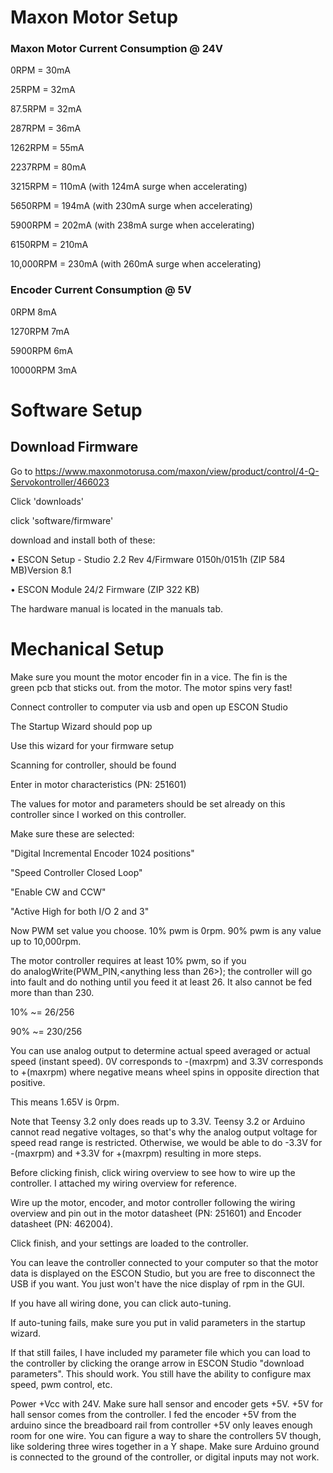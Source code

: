 # Maxon Motor Setup

### Maxon Motor Current Consumption @ 24V

0RPM = 30mA

25RPM = 32mA

87.5RPM = 32mA

287RPM = 36mA

1262RPM = 55mA

2237RPM = 80mA

3215RPM = 110mA (with 124mA surge when accelerating)

5650RPM = 194mA (with 230mA surge when accelerating)

5900RPM = 202mA (with 238mA surge when accelerating)

6150RPM = 210mA

10,000RPM = 230mA (with 260mA surge when accelerating)

### Encoder Current Consumption @ 5V

0RPM 8mA

1270RPM 7mA

5900RPM 6mA

10000RPM 3mA

# Software Setup

## Download Firmware

Go to https://www.maxonmotorusa.com/maxon/view/product/control/4-Q-Servokontroller/466023

Click 'downloads'

click 'software/firmware'

download and install both of these:

•	ESCON Setup - Studio 2.2 Rev 4/Firmware 0150h/0151h (ZIP 584 MB)Version 8.1

•	ESCON Module 24/2 Firmware (ZIP 322 KB) 

The hardware manual is located in the manuals tab.

# Mechanical Setup

Make sure you mount the motor encoder fin in a vice. The fin is the green pcb that sticks out. from the motor. The motor spins very fast!

Connect controller to computer via usb and open up ESCON Studio

The Startup Wizard should pop up

Use this wizard for your firmware setup

Scanning for controller, should be found

Enter in motor characteristics (PN: 251601)

The values for motor and parameters should be set already on this controller since I worked on this controller.

Make sure these are selected:

"Digital Incremental Encoder 1024 positions"

"Speed Controller Closed Loop"

"Enable CW and CCW"

"Active High for both I/O 2 and 3"

Now PWM set value you choose. 10% pwm is 0rpm. 90% pwm is any value up to 10,000rpm.

The motor controller requires at least 10% pwm, so if you do analogWrite(PWM_PIN,<anything less than 26>); the controller will go into fault and do nothing until you feed it at least 26. It also cannot be fed more than than 230.

10% ~= 26/256

90% ~= 230/256

You can use analog output to determine actual speed averaged or actual speed (instant speed). 0V corresponds to -(maxrpm) and 3.3V corresponds to +(maxrpm) where negative means wheel spins in opposite direction that positive.

This means 1.65V is 0rpm.

Note that Teensy 3.2 only does reads up to 3.3V. Teensy 3.2 or Arduino cannot read negative voltages, so that's why the analog output voltage for speed read range is restricted. Otherwise, we would be able to do -3.3V for -(maxrpm) and +3.3V for +(maxrpm) resulting in more steps.

Before clicking finish, click wiring overview to see how to wire up the controller. I attached my wiring overview for reference.

Wire up the motor, encoder, and motor controller following the wiring overview and pin out in the motor datasheet (PN: 251601) and Encoder datasheet (PN: 462004).

Click finish, and your settings are loaded to the controller.

You can leave the controller connected to your computer so that the motor data is displayed on the ESCON Studio, but you are free to disconnect the USB if you want. You just won't have the nice display of rpm in the GUI.

If you have all wiring done, you can click auto-tuning.

If auto-tuning fails, make sure you put in valid parameters in the startup wizard.

If that still failes, I have included my parameter file which you can load to the controller by clicking the orange arrow in ESCON Studio "download parameters". This should work. You still have the ability to configure max speed, pwm control, etc.

Power +Vcc with 24V. Make sure hall sensor and encoder gets +5V. +5V for hall sensor comes from the controller. I fed the encoder +5V from the arduino since the breadboard rail from controller +5V only leaves enough room for one wire. You can figure a way to share the controllers 5V though, like soldering three wires together in a Y shape.
Make sure Arduino ground is connected to the ground of the controller, or digital inputs may not work.
